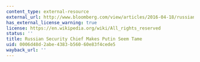 ```yaml
---
content_type: external-resource
external_url: http://www.bloomberg.com/view/articles/2016-04-18/russian-security-chief-makes-putin-seem-tame
has_external_license_warning: true
license: https://en.wikipedia.org/wiki/All_rights_reserved
status: ''
title: Russian Security Chief Makes Putin Seem Tame
uid: 0006d48d-2abe-4383-b560-60e83f4cede5
wayback_url: ''
---
```

